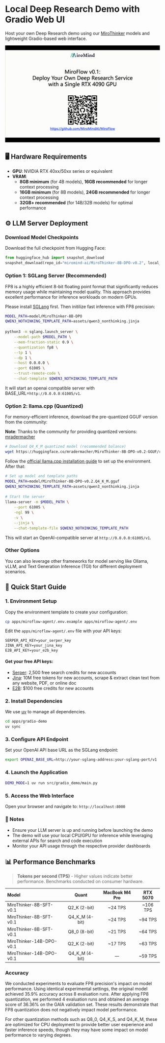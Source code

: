 # Local Deep Research Demo with Gradio Web UI

Host your own Deep Research demo using our [MiroThinker](https://huggingface.co/miromind-ai/MiroThinker-8B-DPO-v0.2) models and lightweight Gradio-based web interface.

<div align="center">
  <img src="https://github.com/MiroMindAI/miromindai.github.io/blob/assets/gif/MiroFlow-v0.1-deploy-4090.gif?raw=true" width="800" alt="MiroThinker Gradio Demo">
</div>

## 🖥️ Hardware Requirements

- **GPU**: NVIDIA RTX 40xx/50xx series or equivalent
- **VRAM**:
  - **8GB minimum** (for 4B models), **16GB recommended** for longer context processing
  - **16GB minimum** (for 8B models), **24GB recommended** for longer context processing
  - **32GB+ recommended** (for 14B/32B models) for optimal performance

## ⚙️ LLM Server Deployment

### Download Model Checkpoints

Download the full checkpoint from Hugging Face:

```python
from huggingface_hub import snapshot_download
snapshot_download(repo_id="miromind-ai/MiroThinker-8B-DPO-v0.2", local_dir="model/MiroThinker-8B-DPO")
```

### Option 1: SGLang Server (Recommended)

FP8 is a highly efficient 8-bit floating point format that significantly reduces memory usage while maintaining model quality. This approach provides excellent performance for inference workloads on modern GPUs.

Please install [SGLang](https://github.com/sgl-project/sglang) first. Then initilize fast inference with FP8 precision:

```bash
MODEL_PATH=model/MiroThinker-8B-DPO
QWEN3_NOTHINKING_TEMPLATE_PATH=assets/qwen3_nonthinking.jinja

python3 -m sglang.launch_server \
    --model-path $MODEL_PATH \
    --mem-fraction-static 0.9 \
    --quantization fp8 \
    --tp 1 \
    --dp 1 \
    --host 0.0.0.0 \
    --port 61005 \
    --trust-remote-code \
    --chat-template $QWEN3_NOTHINKING_TEMPLATE_PATH
```

It will start an openai compatible server with BASE_URL=`http://0.0.0.0:61005/v1`.

### Option 2: llama.cpp (Quantized)

For memory-efficient inference, download the pre-quantized GGUF version from the community:

**Note**: Thanks to the community for providing quantized versions: [mradermacher](https://huggingface.co/mradermacher)

```bash
# Download Q4_K_M quantized model (recommended balance)
wget https://huggingface.co/mradermacher/MiroThinker-8B-DPO-v0.2-GGUF/resolve/main/MiroThinker-8B-DPO-v0.2.Q4_K_M.gguf
```

Follow the [official llama.cpp installation guide](https://github.com/ggml-org/llama.cpp) to set up the environment. After that:

```bash
# Set up model and template paths
MODEL_PATH=model/MiroThinker-8B-DPO-v0.2.Q4_K_M.gguf
QWEN3_NOTHINKING_TEMPLATE_PATH=assets/qwen3_nonthinking.jinja

# Start the server
llama-server -m $MODEL_PATH \
    --port 61005 \
    -ngl 99 \
    -v \
    --jinja \
    --chat-template-file $QWEN3_NOTHINKING_TEMPLATE_PATH
```

This will start an OpenAI-compatible server at `http://0.0.0.0:61005/v1`.

### Other Options

You can also leverage other frameworks for model serving like Ollama, vLLM, and Text Generation Inference (TGI) for different deployment scenarios.

## 🚀 Quick Start Guide

### 1. **Environment Setup**

Copy the environment template to create your configuration:

```bash
cp apps/miroflow-agent/.env.example apps/miroflow-agent/.env
```

Edit the `apps/miroflow-agent/.env` file with your API keys:

```
SERPER_API_KEY=your_serper_key
JINA_API_KEY=your_jina_key
E2B_API_KEY=your_e2b_key
```

#### Get your free API keys:

- [Serper](https://serper.dev/): 2,500 free search credits for new accounts
- [Jina](https://jina.ai/reader): 10M free tokens for new accounts, scrape & extract clean text from any website, PDF, or online doc
- [E2B](https://e2b.dev/): $100 free credits for new accounts

### 2. **Install Dependencies**

We use [uv](https://github.com/astral-sh/uv) to manage all dependencies.

```bash
cd apps/gradio-demo
uv sync
```

### 3. **Configure API Endpoint**

Set your OpenAI API base URL as the SGLang endpoint:

```bash
export OPENAI_BASE_URL=http://your-sglang-address:your-sglang-port/v1
```

### 4. **Launch the Application**

```bash
DEMO_MODE=1 uv run src/gradio_demo/main.py
```

### 5. **Access the Web Interface**

Open your browser and navigate to: `http://localhost:8000`

### 📝 Notes

- Ensure your LLM server is up and running before launching the demo
- The demo will use your local CPU/GPU for inference while leveraging external APIs for search and code execution
- Monitor your API usage through the respective provider dashboards

## 📊 Performance Benchmarks

> **Tokens per second (TPS)** - Higher values indicate better performance. Benchmarks conducted on consumer hardware.

| Model | Quant | MacBook M4 Pro | RTX 5070 |
|:------|:-----:|:--------------:|:--------:|
| MiroThinker-8B-SFT-v0.1 | Q2_K (2-bit) | ~24 TPS | ~106 TPS |
| MiroThinker-8B-SFT-v0.1 | Q4_K_M (4-bit) | ~24 TPS | ~94 TPS |
| MiroThinker-8B-SFT-v0.1 | Q8_0 (8-bit) | ~21 TPS | ~64 TPS |
| MiroThinker-14B-DPO-v0.1 | Q2_K (2-bit) | ~17 TPS | ~63 TPS |
| MiroThinker-14B-DPO-v0.1 | Q4_K_M (4-bit) | — | ~59 TPS |

### Accuracy

We conducted experiments to evaluate FP8 precision's impact on model performance. Using identical experimental settings, the original model achieved 35.9% accuracy across 8 evaluation runs. After applying FP8 quantization, we performed 4 evaluation runs and obtained an average score of 36.36% on the GAIA validation set. These results demonstrate that FP8 quantization does not negatively impact model performance.

For other quantization methods such as Q8_0, Q4_K_S, and Q4_K_M, these are optimized for CPU deployment to provide better user experience and faster inference speeds, though they may have some impact on model performance to varying degrees.
